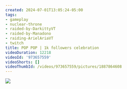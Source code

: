 ```yaml
---
created: 2024-07-01T13:05:24-05:00
tags:
- gameplay
- nuclear-throne
- raided-by-DarkittyVT
- raided-by-Manadono
- raiding-ArielAriaVT
- twitch
title: POP POP | 1k followers celebration
videoDuration: 12218
videoId: '973657559'
videoShorts: []
videoThumbId: /videos/973657559/pictures/1887864608
---
```


![](20240701180524.jpg)
